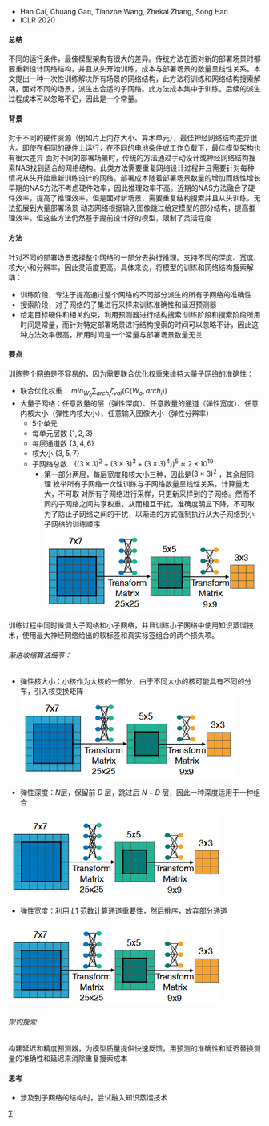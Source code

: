 - Han Cai, Chuang Gan, Tianzhe Wang, Zhekai Zhang, Song Han
- ICLR 2020
#### 总结
不同的运行条件，最佳模型架构有很大的差异。传统方法在面对新的部署场景时都要重新设计网络结构，并且从头开始训练，成本与部署场景的数量呈线性关系。本文提出一种一次性训练解决所有场景的网络结构，此方法将训练和网络结构搜索解耦，面对不同的场景，派生出合适的子网络。此方法成本集中于训练，后续的派生过程成本可以忽略不记，因此是一个常量。
#### 背景
对于不同的硬件资源（例如片上内存大小、算术单元），最佳神经网络结构差异很大。即使在相同的硬件上运行，在不同的电池条件或工作负载下，最佳模型架构也有很大差异
面对不同的部署场景时，传统的方法通过手动设计或神经网络结构搜索NAS找到适合的网络结构。此类方法需要重复网络设计过程并且需要针对每种情况从头开始重新训练设计的网络。部署成本随着部署场景数量的增加而线性增长
早期的NAS方法不考虑硬件效率，因此推理效率不高。近期的NAS方法融合了硬件效率，提高了推理效率，但是面对新场景，需要重复结构搜索并且从头训练，无法拓展到大量部署场景
动态网络根据输入图像跳过给定模型的部分结构，提高推理效率。但这些方法仍然基于提前设计好的模型，限制了灵活程度
#### 方法
针对不同的部署场景选择整个网络的一部分去执行推理。支持不同的深度、宽度、核大小和分辨率，因此灵活度更高。具体来说，将模型的训练和网络结构搜索解耦：
- 训练阶段，专注于提高通过整个网络的不同部分派生的所有子网络的准确性
- 搜索阶段，对子网络的子集进行采样来训练准确性和延迟预测器
- 给定目标硬件和相关约束，利用预测器进行结构搜索
训练阶段和搜索阶段所用时间是常量，而针对特定部署场景进行结构搜索的时间可以忽略不计，因此这种方法效率很高，所用时间是一个常量与部署场景数量无关
#### 要点
训练整个网络是不容易的，因为需要联合优化权重来维持大量子网络的准确性：
- 联合优化权重： $min_{W_o} \sum_{arch_i} \zeta_{val}(C(W_o,arch_{i}))$
- 大量子网络：任意数量的层（弹性深度）、任意数量的通道（弹性宽度）、任意内核大小（弹性内核大小）、任意输入图像大小（弹性分辨率）
	- 5个单元
	- 每单元层数 $\{1,2,3\}$
	- 每层通道数 $\{3,4,6\}$
	- 核大小 $\{3,5,7\}$
	- 子网络总数：$((3\times3)^2+(3\times3)^3+(3\times3)^4))^5\approx2\times10^{19}$
		- 第一部分两层，每层宽度和核大小三种，因此是$(3\times3)^2$ ，其余层同理
枚举所有子网络一次性训练与子网络数量呈线性关系，计算量太大，不可取
对所有子网络进行采样，只更新采样到的子网络。然而不同的子网络之间共享权重，从而相互干扰，准确度明显下降，不可取
为了防止子网络之间的干扰，以渐进的方式强制执行从大子网络到小子网络的训练顺序 ![image](1.png)

训练过程中同时微调大子网络和小子网络，并且训练小子网络中使用知识蒸馏技术，使用最大神经网络给出的软标签和真实标签组合的两个损失项。
###### 渐进收缩算法细节：
- 弹性核大小：小核作为大核的一部分，由于不同大小的核可能具有不同的分布，引入核变换矩阵![image](../Images/1.png)

- 弹性深度：$N$层，保留前 $D$ 层，跳过后 $N-D$ 层，因此一种深度适用于一种组合

![image](1.png)

- 弹性宽度：利用 $L1$ 范数计算通道重要性，然后排序，放弃部分通道

![image](1.png)
###### 架构搜索
构建延迟和精度预测器，为模型质量提供快速反馈，用预测的准确性和延迟替换测量的准确性和延迟来消除重复搜索成本

#### 思考
- 涉及到子网络的结构时，尝试融入知识蒸馏技术


$\sum$
